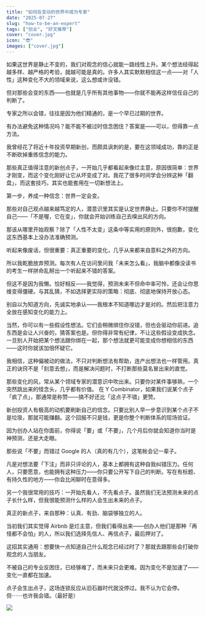 ```yaml
---
title: "如何在变动的世界中成为专家"
date: "2025-07-27"
slug: "how-to-be-an-expert"
tags: ["创业", "好文推荐"]
cover: "cover.jpg"
icon: "😎"
images: ["cover.jpg"]
---
```

如果这世界是静止不变的，我们对观念的信心就能一路线性上升。某个想法经得起越多样、越严格的考验，就越可能是真的。许多人其实默默相信这一点——对「人性」这种变化不大的领域来说，这么想或许没错。



但对那些会变的东西——也就是几乎所有其他事物——你就不能再这样信任自己的判断了。



专家之所以会错，往往是因为他们精通的，是一个早已过期的世界。



有办法避免这种情况吗？能不能不被过时信念困住？答案是——可以，但得靠一点方法。



我曾经花了将近十年投资早期新创，而颇具讽刺的是，要在这领域成功，靠的正是不断砍掉重练信念的能力。



那些真正值得注意的新创点子，一开始几乎都看起来像烂主意，原因很简单：世界才刚变，而这个变化刚好让它从坏变成了对。我花了很多时间学会分辨这种「翻盘」，而这套技巧，其实也能套用在一切新想法上。



第一步，养成一种信念：世界一定会变。



那些对自己观点越来越笃定的人，潜意识里其实是认定世界静止。只要你不时提醒自己——「不是喔，它在变」，你就会开始训练自己去嗅出风的方向。



那该从哪里开始观察？除了「人性不太变」这条中等实用的原则外，很抱歉，变化这东西基本上没办法准确预测。



听起来像废话，但很重要：真正重要的变化，几乎从来都来自意料之外的方向。



所以我乾脆放弃预测。每次有人在访问里问我「未来怎么看」，我脑中都像没读书的考生一样拼命乱掰出一个听起来不错的答案。



但这不是因为我懒。恰好相反——我觉得，预测未来不但命中率可怜，还会让你思维变得僵硬。与其乱猜，不如选择更实际的策略：彻底、彻底地保持开放心态。



别自以为知道方向，先诚实地承认——我根本不知道哪边才是对的。然后把注意力全放在感知变化的能力上。



当然，你可以有一些假设性想法。它们会稍微绑住你没错，但也会驱动你前进。追东西是会让人兴奋的，猜答案也是。但你得非常有纪律，不让这些假设变成执念。
一旦别人开始把某个想法跟你绑在一起，那个想法就更可能变成你想相信的东西——这时你就该加倍怀疑它。



我相信，这种偏被动的做法，不只对判断想法有帮助，连产出想法也一样管用。真正的诀窍不是「刻意去想」，而是解决问题时，不打断那些莫名冒出来的直觉。



那些变化的风，常从某个领域专家的潜意识中吹出来。只要你对某件事够熟，一个突然跳出来的怪念头，几乎都有价值。
在 Y Combinator，如果我们说某个点子「疯了点」，那通常是称赞——搞不好还比「这点子不错」更赞。



新创投资人有极高的动机要刷新自己的信念。只要比别人早一步意识到某个点子不是垃圾，那就可能赚翻。这个回报不只是钱，更是你整个判断体系的现场验证。



因为创办人站在你面前，你得说「要」或「不要」，几个月后你就会知道你当时是神预测，还是大走眼。



那些说「不要」而错过 Google 的人（真的有几个），这笔帐会记一辈子。



凡是对想法要「下注」而非只评论的人，基本上都拥有这种自我纠错压力。任何人，只要愿意，也能拥有这种压力——你只要公开写下自己的判断。写在有标题、有持久性的地方——你会比闲聊时在意得多。



另一个我很常用的技巧：一开始先看人，不先看点子。虽然我们无法预测未来的点子长什么样，但我很能预测什么样的人会生出未来的点子。



真正的新点子，来自那种：认真、有劲、脑袋够独立的人。



当初我们其实觉得 Airbnb 是烂主意，但我们看得出来——创办人他们是那种「再怪都不会怕」的人，所以我们选择先信人、再信点子，最后押对了。



这招其实通用：想要快一点知道自己什么观念已经过时了？那就去跟那些会打破你观念的人当朋友。



不被自己的专业反困住，已经够难了，而未来只会更难。因为变化不是加速了——变化一直都在加速。



点子会生出点子，这场连锁反应从旧石器时代就没停过。我不认为它会停。
但⋯⋯也许我会错。（最好是）




![](https://prod-files-secure.s3.us-west-2.amazonaws.com/112d0858-5090-4d34-a606-b75eb8d65fd2/46476355-9cf3-4e99-9b7a-3531bc426380/1000202064.png?X-Amz-Algorithm=AWS4-HMAC-SHA256&X-Amz-Content-Sha256=UNSIGNED-PAYLOAD&X-Amz-Credential=ASIAZI2LB466R5HJNMT7%2F20251013%2Fus-west-2%2Fs3%2Faws4_request&X-Amz-Date=20251013T082023Z&X-Amz-Expires=3600&X-Amz-Security-Token=IQoJb3JpZ2luX2VjEJj%2F%2F%2F%2F%2F%2F%2F%2F%2F%2FwEaCXVzLXdlc3QtMiJGMEQCIHhsQCJPRW4Nb%2FhsKw0uA9XFS1LT9wCEN60B3TjX8%2FhsAiBaRnJNHvZF2o%2FvpBwupcVWuVYxcuKDgY0GgNrgRhSLkSr%2FAwhBEAAaDDYzNzQyMzE4MzgwNSIME%2F3v7jxmbarLdV%2FFKtwD8sz3f%2FdzP8ZR9ETyyQbUVLpJopwdgb4TGVNkCkjP1hLuR7B6xejbF8fZbwd5vrwm3UInZcJNEbzqkD6ef7k7rvH1NNNwZsVhMxQvEs%2BdLQ%2FW7Q6o6uH1%2Bf00%2BNn97%2BysUNEG8MtPhCGKkzeE0Uan8kKkLxGpjI3wpwY%2FC0kho7Ib3Vi0EltVNEiQgRrstlpF5jrOokx%2BGxIvL9Y%2FGKg5u6HbWGO78RIQmbaj0GSTaEScXWlvQ4WUIxnB2vxPi%2FOD3bBvE8e70I9BnXAUcvxb%2FzjYVGAnMC3%2B05N9hSgVgQ%2BQl1T7UTtsivQDwEgcNYOuinwSqC98txkdxzUBcQuAx3eEV51USOsbbPbb%2FpX7aYEMtugTDEHYlzsOxg9NrcpmTPVTHjO0hL0kVXX%2BXMRVDNE1%2BZVE3BGzBuxvnWUtxrbzc3PoX6OHfkKKTLKwGiLMRLlT68KcVt9G8ErheZ1X6mV5vFZKSvZQLsT%2BRVh4NexOvicmWbCI41pBQU9KvjHbGZiMi897piwyJdVdUPx9DD%2FuDGeP7SkvcdDxovHBnOX%2F%2FY71JkjdOA4gYfe6beJvJn1axTtl7A49%2B1SVF37dbWWDQyeqNuT%2BlCKI1%2BXk2Zy9d0dwHExnlB8ElqMwkOGyxwY6pgG1KnhCdn2iRN6N0UWDEwD%2FjqHMnIjWIRd3ssZs7PfdkZUkHiRvpkS0fqwLWnsmcKqUKRW4B7YeXKvVK58e9lC7b5YNFzBSLXGYlmyqnaFv0C52e4OhiBWnHGiXsM3Ihuku%2BTBZS0pxc2RxljTMagFbZDGIrCblyc0Kl8eeHRaJsfHebtg6ZsBSf22gDiWqalB9f65JIJtdxypxbWJDemrlMpG3QT%2BR&X-Amz-Signature=7eccfb3894d1775750ea1bb5457e25d45b9b84839033035b5e88b31ca7624497&X-Amz-SignedHeaders=host&x-amz-checksum-mode=ENABLED&x-id=GetObject)

